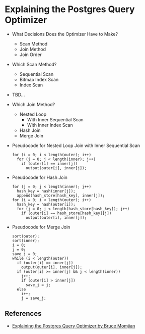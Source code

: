 # Explaining the Postgres Query Optimizer

* What Decisions Does the Optimizer Have to Make?
  * Scan Method
  * Join Method
  * Join Order

* Which Scan Method?
  * Sequential Scan
  * Bitmap Index Scan
  * Index Scan

* TBD...

* Which Join Method?
  * Nested Loop
    * With Inner Sequential Scan
    * With Inner Index Scan
  * Hash Join
  * Merge Join

* Pseudocode for Nested Loop Join with Inner Sequential Scan
  ```
  for (i = 0; i < length(outer); i++)
    for (j = 0; j < length(inner); j++)
      if (outer[i] == inner[j])
        output(outer[i], inner[j]);
  ```

* Pseudocode for Hash Join
  ```
  for (j = 0; j < length(inner); j++)
    hash_key = hash(inner[j]);
    append(hash_store[hash_key], inner[j]);
  for (i = 0; i < length(outer); i++)
    hash_key = hash(outer[i]);
    for (j = 0; j < length(hash_store[hash_key]); j++)
      if (outer[i] == hash_store[hash_key][j])
        output(outer[i], inner[j]);
  ```
* Pseudocode for Merge Join
  ```
  sort(outer);
  sort(inner);
  i = 0;
  j = 0;
  save_j = 0;
  while (i < length(outer))
    if (outer[i] == inner[j])
      output(outer[i], inner[j]);
    if (outer[i] >= inner[j] && j < length(inner))
      j++;
      if (outer[i] > inner[j])
        save_j = j;
    else
      i++;
      j = save_j;
  ```

## References

* [Explaining the Postgres Query Optimizer by Bruce Momjian](https://momjian.us/main/presentations/performance.html#optimizer)
